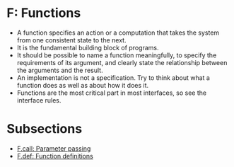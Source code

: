 # F: Functions

- A function specifies an action or a computation that takes the system from one consistent state to the next.
- It is the fundamental building block of programs.
- It should be possible to name a function meaningfully, to specify the requirements of its argument, and clearly state the relationship between the arguments and the result.
- An implementation is not a specification. Try to think about what a function does as well as about how it does it.
- Functions are the most critical part in most interfaces, so see the interface rules.

# Subsections
  - [F.call: Parameter passing](F.call.md)
  - [F.def: Function definitions](F.def.md)